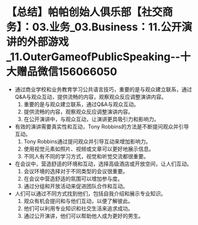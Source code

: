 # 【总结】帕帕创始人俱乐部【社交商务】：03.业务_03.Business：11.公开演讲的外部游戏_11.OuterGameofPublicSpeaking--十大赠品微信156066050

-   通过商业学校和业务教育学习公共语言技巧，重要的是与观众建立联系，通过Q&A与观众互动，提供流畅的内容，观察观众反应调整演讲内容。
    1.  重要的是与观众建立联系，通过Q&A与观众互动。
    2.  提供流畅的内容，观察观众反应调整演讲内容。
    3.  在公开演讲中，与观众互动，让演讲更具吸引力和影响力。
-   有效的演讲需要真实性和互动，Tony Robbins的方法是不断提问观众并引导互动。
    1.  Tony Robbins通过提问观众并引导互动来增加影响力。
    2.  使用视觉元素如照片、视频或文章可以更好地展示信息。
    3.  不同人有不同的学习方式，视觉和听觉交流都很重要。
-   在会议中，营造舒适的环境和互动，选择高级酒店或开放空间，让人们互动。
    1.  会议环境的选择对于不同类型的会议很重要。
    2.  在会议中营造舒适的氛围可以增加参与度。
    3.  通过分组和开放活动来促进团队合作和互动。
-   人们可以通过不同方式找到他们，包括自我介绍和展示专业知识。
    1.  观众有机会提问和与他们互动，以便了解彼此。
    2.  他们可以利用专业知识和社交生活来追求成功。
    3.  通过公开演讲，他们可以帮助他人成为更好的男生。